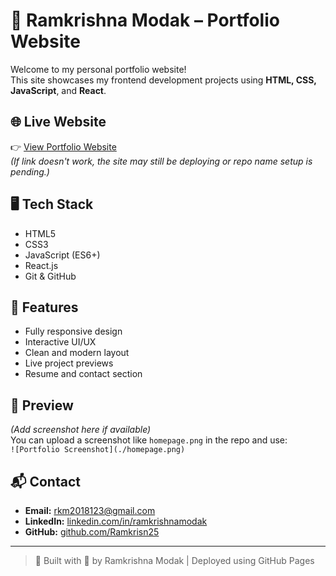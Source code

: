 # 💼 Ramkrishna Modak – Portfolio Website

Welcome to my personal portfolio website!  
This site showcases my frontend development projects using **HTML, CSS, JavaScript**, and **React**.

## 🌐 Live Website

👉 [View Portfolio Website](https://Ramkrisn25.github.io)  
*(If link doesn't work, the site may still be deploying or repo name setup is pending.)*

## 🖥 Tech Stack

- HTML5  
- CSS3  
- JavaScript (ES6+)  
- React.js  
- Git & GitHub

## 📌 Features

- Fully responsive design
- Interactive UI/UX
- Clean and modern layout
- Live project previews
- Resume and contact section

## 📸 Preview

*(Add screenshot here if available)*  
You can upload a screenshot like `homepage.png` in the repo and use:  
`![Portfolio Screenshot](./homepage.png)`

## 📬 Contact

- **Email:** [rkm2018123@gmail.com](mailto:rkm2018123@gmail.com)  
- **LinkedIn:** [linkedin.com/in/ramkrishnamodak](https://linkedin.com/in/ramkrishnamodak)  
- **GitHub:** [github.com/Ramkrisn25](https://github.com/Ramkrisn25)

---

> 🚀 Built with 💖 by Ramkrishna Modak | Deployed using GitHub Pages
